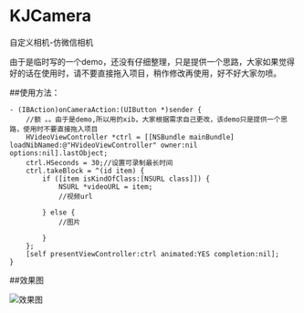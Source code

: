 # KJCamera
自定义相机-仿微信相机

由于是临时写的一个demo，还没有仔细整理，只是提供一个思路，大家如果觉得好的话在使用时，请不要直接拖入项目，稍作修改再使用，好不好大家勿喷。

##使用方法：
```
- (IBAction)onCameraAction:(UIButton *)sender {
    //额 。。由于是demo,所以用的xib，大家根据需求自己更改，该demo只是提供一个思路，使用时不要直接拖入项目
    HVideoViewController *ctrl = [[NSBundle mainBundle] loadNibNamed:@"HVideoViewController" owner:nil options:nil].lastObject;
    ctrl.HSeconds = 30;//设置可录制最长时间
    ctrl.takeBlock = ^(id item) {
        if ([item isKindOfClass:[NSURL class]]) {
            NSURL *videoURL = item;
            //视频url
            
        } else {
            //图片
            
        }
    };
    [self presentViewController:ctrl animated:YES completion:nil];
}
```

##效果图

![效果图](https://github.com/hkjin/KJCamera/blob/master/KJCamera/datasource/KJCamera.gif?raw=true)
